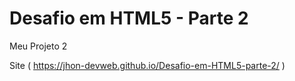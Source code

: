 # Desafio em HTML5 - Parte 2

 Meu Projeto 2 

 Site ( https://jhon-devweb.github.io/Desafio-em-HTML5-parte-2/ )
